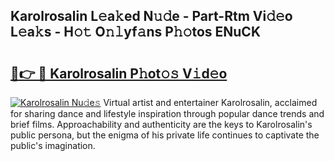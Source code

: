 ## Karolrosalin L𝚎a𝚔ed N𝚞𝚍e - Part-Rtm Vi𝚍𝚎o L𝚎a𝚔s - H𝚘𝚝 O𝚗𝚕yf𝚊ns P𝚑𝚘tos ENuCK

# <h2><a href="http://kfbri2.oniu.top/?m=Karolrosalin">🔗👉 🔴 Karolrosalin P𝚑ot𝚘𝚜 V𝚒d𝚎o</a></h2>

[![Karolrosalin Nu𝚍e𝚜](https://i.imgur.com/0qMVB7G.gif)](http://kfbri2.oniu.top/?m=Karolrosalin)
Virtual artist and entertainer Karolrosalin, acclaimed for sharing dance and lifestyle inspiration through popular dance trends and brief films. Approachability and authenticity are the keys to Karolrosalin's public persona, but the enigma of his private life continues to captivate the public's imagination.  
